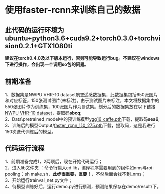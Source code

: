使用faster-rcnn来训练自己的数据
===
此代码的运行环境为ubuntu+python3.6+cuda9.2+torch0.3.0+torchvision0.2.1+GTX1080ti
---

**建议在torch0.4.0及以下版本运行，否则可能导致运行bug。不建议在windows下进行操作，会出现一个调用so包的问题。**

前期准备
---
1、数据集是NWPU VHR-10 dataset航空遥感数据集，此数据集包括650张图片和对应标签，150张测试图片(未标注)。由于测试图片未标注，本文将数据集中的550张图片作为训练集，100张图片作为测试集。划分后的数据集放在以下链接[NWPU VHR-10 dataset](https://pan.baidu.com/s/1_VVA7uWcocrzbPiRI7HYvA 
)，提取码**sbcq**;  
2、Data\pretrained_model中的预训练模型[vgg16_caffe.pth](https://pan.baidu.com/s/1B2Y2gFRaYg1IqvukmKrbzQ)下载，提取码**sea6**;  
3、训练后的模型Output/[faster_rcnn_150_275.pth]()下载，提取码，这是我进行150次迭代训练后的模型。  


代码运行流程
---
1、前期准备完成1，2两项后，现在开始代码运行；  
2、进入lib文件夹 ：命令行输入cd lib，编译程序需要用到的组件如nms与roi-pooling：sh make.sh，**此步很重要，重要！**，不然后面会找不到_nms；  
3、开始运行trainval_net.py文件；  
4、待模型训练好后，运行demo.py进行预测，预测结果保存在demo/result/下。  




